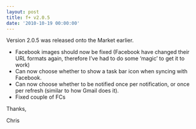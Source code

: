 ```yaml
---
layout: post
title: f+ v2.0.5
date: '2010-10-19 00:00:00'
---
```


Version 2.0.5 was released onto the Market earlier.

*   Facebook images should now be fixed (Facebook have changed their URL formats again, therefore I&#8217;ve had to do some &#8216;magic&#8217; to get it to work)
*   Can now choose whether to show a task bar icon when syncing with Facebook.
*   Can now choose whether to be notified once per notification, or once per refresh (similar to how Gmail does it).
*   Fixed couple of FCs

Thanks,

Chris